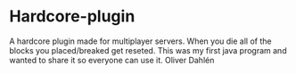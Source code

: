 # Hardcore-plugin
A hardcore plugin made for multiplayer servers. When you die all of the blocks you placed/breaked get reseted.
This was my first java program and wanted to share it so everyone can use it.
Oliver Dahlén
